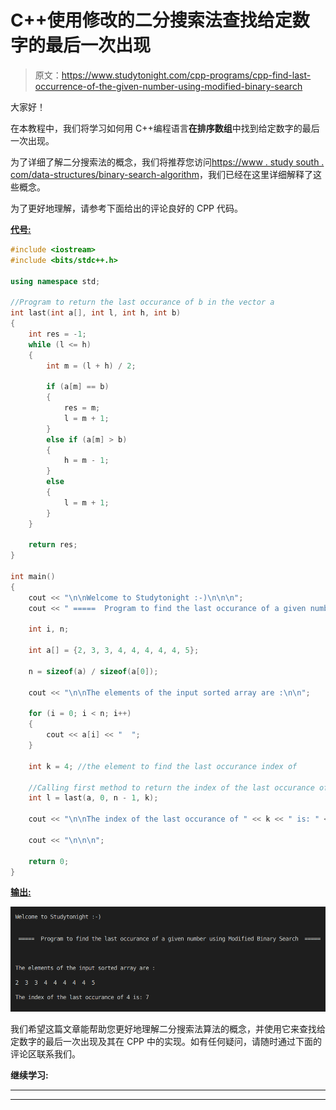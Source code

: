 # C++使用修改的二分搜索法查找给定数字的最后一次出现

> 原文：<https://www.studytonight.com/cpp-programs/cpp-find-last-occurrence-of-the-given-number-using-modified-binary-search>

大家好！

在本教程中，我们将学习如何用 C++编程语言**在排序数组**中找到给定数字的最后一次出现。

为了详细了解二分搜索法的概念，我们将推荐您访问[https://www . study south . com/data-structures/binary-search-algorithm](https://www.studytonight.com/data-structures/binary-search-algorithm)，我们已经在这里详细解释了这些概念。

为了更好地理解，请参考下面给出的评论良好的 CPP 代码。

<u>**代号:**</u>

```cpp
#include <iostream>
#include <bits/stdc++.h>

using namespace std;

//Program to return the last occurance of b in the vector a
int last(int a[], int l, int h, int b)
{
    int res = -1;
    while (l <= h)
    {
        int m = (l + h) / 2;

        if (a[m] == b)
        {
            res = m;
            l = m + 1;
        }
        else if (a[m] > b)
        {
            h = m - 1;
        }
        else
        {
            l = m + 1;
        }
    }

    return res;
}

int main()
{
    cout << "\n\nWelcome to Studytonight :-)\n\n\n";
    cout << " =====  Program to find the last occurance of a given number using Modified Binary Search  ===== \n\n";

    int i, n;

    int a[] = {2, 3, 3, 4, 4, 4, 4, 4, 5};

    n = sizeof(a) / sizeof(a[0]);

    cout << "\n\nThe elements of the input sorted array are :\n\n";

    for (i = 0; i < n; i++)
    {
        cout << a[i] << "  ";
    }

    int k = 4; //the element to find the last occurance index of

    //Calling first method to return the index of the last occurance of element k
    int l = last(a, 0, n - 1, k);

    cout << "\n\nThe index of the last occurance of " << k << " is: " << l;

    cout << "\n\n\n";

    return 0;
} 
```

<u>**输出:**</u>

![C++ BS algo last ](img/97ea8c939f828375f2758aea02b1b49f.png)

我们希望这篇文章能帮助您更好地理解二分搜索法算法的概念，并使用它来查找给定数字的最后一次出现及其在 CPP 中的实现。如有任何疑问，请随时通过下面的评论区联系我们。

**继续学习:**

* * *

* * *